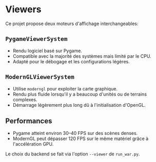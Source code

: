 # Viewers

Ce projet propose deux moteurs d'affichage interchangeables:

## `PygameViewerSystem`
- Rendu logiciel basé sur Pygame.
- Compatible avec la majorité des systèmes mais limité par le CPU.
- Adapté pour le débogage et les configurations légères.

## `ModernGLViewerSystem`
- Utilise `moderngl` pour exploiter la carte graphique.
- Rendu plus fluide lorsqu'il y a beaucoup d'unités ou de terrains complexes.
- Démarrage légèrement plus long dû à l'initialisation d'OpenGL.

## Performances
- Pygame atteint environ 30–40 FPS sur des scènes denses.
- ModernGL peut dépasser 120 FPS sur le même matériel grâce à l'accélération GPU.

Le choix du backend se fait via l'option `--viewer` de `run_war.py`.
